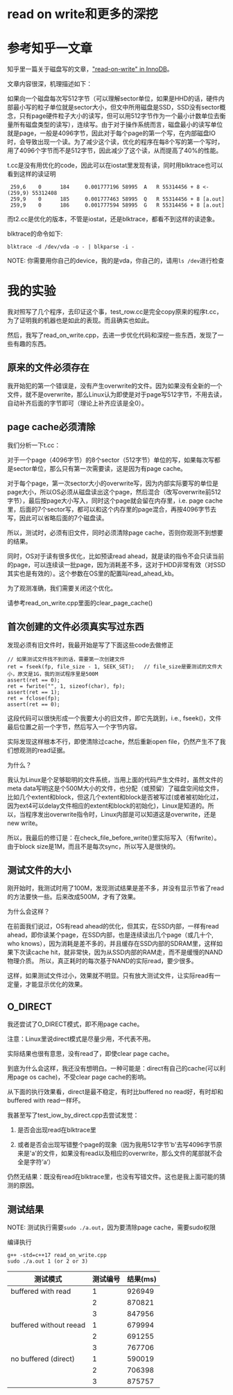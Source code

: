 # read on write和更多的深挖

# 参考知乎一文章

知乎里一篇关于磁盘写的文章，["read-on-write" in InnoDB](https://zhuanlan.zhihu.com/p/61002228)。

文章内容很深，机理描述如下：

如果向一个磁盘每次写512字节（可以理解sector单位，如果是HHD的话，硬件内部最小写的粒子单位就是sector大小，但文中所用磁盘是SSD，SSD没有sector概念，只有page硬件粒子大小的读写，但可以用512字节作为一个最小计数单位去衡量所有磁盘类型的读写），连续写。由于对于操作系统而言，磁盘最小的读写单位就是page，一般是4096字节，因此对于每个page的第一个写，在内部磁盘IO时，会导致出现一个读。为了减少这个读，优化的程序在每8个写的第一个写时，用了4096个字节而不是512字节，因此减少了这个读，从而提高了40%的性能。

t.cc是没有用优化的code，因此可以在iostat里发现有读，同时用blktrace也可以看到这样的读证明
```
 259,6    0      184     0.001777196 58995  A   R 55314456 + 8 <- (259,9) 55312408
 259,9    0      185     0.001777463 58995  Q   R 55314456 + 8 [a.out]
 259,9    0      186     0.001777594 58995  G   R 55314456 + 8 [a.out]
```

而t2.cc是优化的版本，不管是iostat，还是blktrace，都看不到这样的读迹象。

blktrace的命令如下: 
```
blktrace -d /dev/vda -o - | blkparse -i -
```
NOTE: 你需要用你自己的device，我的是vda，你自己的，请用```ls /dev```进行检查

# 我的实验

我对照写了几个程序，去印证这个事，test_row.cc是完全copy原来的程序t.cc，为了证明我的机器也是如此的表现。而且确实也如此。

然后，我写了read_on_write.cpp，去进一步优化代码和深挖一些东西，发现了一些有趣的东西。

## 原来的文件必须存在

我开始犯的第一个错误是，没有产生overwrite的文件。因为如果没有全新的一个文件，就不是overwrite，那么Linux认为即使是对于page写512字节，不用去读，自动补齐后面的字节即可（理论上补齐应该是全0）。

## page cache必须清除

我们分析一下t.cc：

对于一个page（4096字节）的8个sector（512字节）单位的写，如果每次写都是sector单位，那么只有第一次需要读，这是因为有page cache。

对于每个page，第一次sector大小的overwrite写，因为内部实际要写的单位是page大小，所以OS必须从磁盘读出这个page，然后混合（改写overwrite前512字节），最后按page大小写入，同时这个page就会留在内存里，i.e. page cache里，后面的7个sector写，都可以和这个内存里的page混合，再按4096字节去写，因此可以省略后面的7个磁盘读。

所以，测试时，必须有旧文件，同时必须清除page cache，否则你观测不到想要的结果。

同时，OS对于读有很多优化，比如预读read ahead，就是读的指令不会只读当前的page，可以连续读一批page，因为消耗差不多，这对于HDD非常有效（对SSD其实也是有效的）。这个参数在OS里的配置叫read_ahead_kb。

为了观测准确，我们需要关闭这个优化。

请参考read_on_write.cpp里面的clear_page_cache()

## 首次创建的文件必须真实写过东西

发现必须有旧文件时，我最开始是写了下面这些code去做修正
```
// 如果测试文件找不到的话，需要第一次创建文件
ret = fseek(fp, file_size - 1, SEEK_SET);   // file_size是要测试的文件大小，原文是1G，我的测试程序里是500M
assert(ret == 0);
ret = fwrite("", 1, sizeof(char), fp);
assert(ret == 1);
ret = fclose(fp);
assert(ret == 0);
```

这段代码可以很快形成一个我要大小的旧文件，即它先跳到，i.e., fseek()，文件最后位置之前一个字节，然后写入一个字节内容。

实际发现这样根本不行，即使清除过cache，然后重新open file，仍然产生不了我们想观测的read证据。

为什么？

我认为Linux是个足够聪明的文件系统，当用上面的代码产生文件时，虽然文件的meta data写明这是个500M大小的文件，也分配（或预留）了磁盘空间给文件，比如几个extent和block，但这几个extent和block是否被写过(或者被初始化过，因为ext4可以delay文件相应的extent和block的初始化)，Linux是知道的。所以，当程序发出overwrite指令时，Linux内部是可以知道这是overwrite，还是new write。

所以，我最后的修订是：在check_file_before_write()里实际写入（有fwrite）。由于block size是1M，而且不是每次sync，所以写入是很快的。

## 测试文件的大小

刚开始时，我测试时用了100M，发现测试结果是差不多，并没有显示节省了read的方法要快一些。后来改成500M，才有了效果。

为什么会这样？

在前面我们说过，OS有read ahead的优化，但其实，在SSD内部，一样有read ahead，即你读某个page，在SSD内部，也是连续读出几个page（或几十个, who knows），因为消耗是差不多的，并且缓存在SSD内部的SDRAM里，这样如果下次读cache hit，就非常快，因为从SSD内部的RAM走，而不是缓慢的NAND物理介质。 所以，真正耗时的每次基于NAND的实际read，要少很多。

这样，如果测试文件过小，效果就不明显。只有放大测试文件，让实际read有一定量，才能显示优化的效果。

## O_DIRECT

我还尝试了O_DIRECT模式，即不用page cache。

注意：Linux里说direct模式是尽量少用，不代表不用。

实际结果也很有意思，没有read了，即使clear page cache。

到底为什么会这样，我还没有想明白。一种可能是：direct有自己的cache(可以利用page os cache)，不受clear page cache的影响。

从下面的执行效果看，direct是最不稳定，有时比buffered no read好，有时却和buffered with read一样坏。

我甚至写了test_iow_by_direct.cpp去尝试发觉：

1. 是否会出现read在blktrace里

2. 或者是否会出现写错整个page的现象（因为我用512字节'b'去写4096字节原来是'a'的文件，如果没有read以及相应的overwrite，那么文件的尾部就不会全是字符’a‘）

仍然无结果：既没有read在blktrace里，也没有写错文件。这也是我上面可能的猜测的原因。

## 测试结果

NOTE: 测试执行需要```sudo ./a.out```，因为要清除page cache，需要sudo权限

编译执行
```
g++ -std=c++17 read_on_write.cpp
sudo ./a.out 1 (or 2 or 3)
```

| 测试模式 | 测试编号 | 结果(ms) |
| -- | -- | -- |
| buffered with read | 1 | 926949 |
|                    | 2 | 870821 |
|                    | 3 | 847956 |
| buffered without reead | 1 | 679994 |
|                        | 2 | 691255 |
|                        | 3 | 767706 |
| no buffered (direct) | 1 | 590019 |
|                      | 2 | 706398 |
|                      | 3 | 875757 |